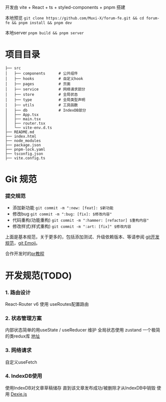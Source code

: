 开发由 vite + React + ts + styled-components + pnpm 搭建

本地预览  `git clone https://github.com/Muxi-X/forum-fe.git && cd forum-fe && pnpm install && pnpm dev`

本地server `pnpm build && pnpm server`

# 项目目录
```
├── src
│   ├── components      # 公共组件
│   ├── hooks           # 自定义hook
│   ├── pages           # 页面
│   ├── service         # 网络请求部分
│   ├── store           # 全局状态
│   ├── type            # 全局类型声明
│   ├── utils           # 工具函数
│   ├── db              # IndexDB部分
│   ├── App.tsx         
│   ├── main.tsx
│   ├── router.tsx
│   └── vite-env.d.ts
├── README.md
├── index.html
├── node_modules
├── package.json
├── pnpm-lock.yaml
├── tsconfig.json
├── vite.config.ts
```

# Git 规范

### 提交规范

+ 添加新功能 `git commit -m ":new: [feat]: $新功能`
+ 修改bug `git commit -m ":bug: [fix]: $修改内容"`
+ 代码重构(功能重构) `git commit -m ":hammer: [refactor] $重构内容"`
+ 修改样式(样式重构) `git commit -m ":art: [fix]" $修改内容`
  

上面是基本规范，关于更多的，包括添加测试、升级依赖版本、等请参阅 [git开发规范](https://juejin.cn/post/6844903635533594632)，[git Emoji](https://github.com/liuchengxu/git-commit-emoji-cn)。

合作开发时的[pr教程](https://juejin.cn/post/6949848117072101384)

# 开发规范(TODO)

### 1. 路由设计
React-Router v6 使用 useRoutes配置路由


### 2. 状态管理方案
内部状态简单的用useState / useReducer 维护
全局状态使用 zustand 一个极简的类redux库 [地址](https://github.com/pmndrs/zustand)

### 3. 网络请求
自定义useFetch


### 4. IndexDB使用
使用IndexDB对文章草稿储存 直到该文章发布成功/被删除才从IndexDB中销毁 使用 [Dexie.js](https://dexie.org/)

